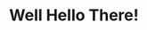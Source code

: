 <h1 align="center">Well Hello There!</h1>

<!--
<h3 align="center">interested in to Algorithms and Data structures (mainly in c++ but sometimes python too:))🚀</h3>

<p align=""> <img src="https://komarev.com/ghpvc/?username=MewAtomic&label=Profile%20views&color=0e75b6&style=flat" alt="MewAtomic" /> </p>


- 🌱 I’m currently learning **Advanced Algorithms, Combination and Graph Theory.**

- 📫 How to reach me **GDstudio.plus@gmail.com**

<h3 align="left">Connect with me:</h3>

[![Instagram](https://img.shields.io/badge/Instagram-%23E4405F.svg?style=for-the-badge&logo=Instagram&logoColor=white)](https://instagram.com/ArtinamDige)
[![Telegram](https://img.shields.io/badge/Telegram-2CA5E0?style=for-the-badge&logo=telegram&logoColor=white)](https://t.me/ArtinamDige)
[![GITHUB](https://img.shields.io/badge/github-%23121011.svg?style=for-the-badge&logo=github&logoColor=black&color=white)](https://github.com/artindoroodi)
[![Gmail](https://img.shields.io/badge/-Gmail-c14438?style=for-the-badge&logo=Gmail&logoColor=white)](mailto:GDstudio.plus@gmail.com)

## 🔧 Technologies & Tools
![cpp](https://img.shields.io/badge/C++-FCC624?style=for-the-badge&logo=cplusplus&logoColor=white&color=blue&labelColor=blue)
![Python](https://img.shields.io/badge/Python-0078D6?style=for-the-badge&logo=python&logoColor=white)
![Algorithm](https://img.shields.io/badge/Algorithms-FCC624?style=for-the-badge&logo=Material-Design-Icons&logoColor=black)
![Data Structures](https://img.shields.io/badge/Data%20Structures-FCC624?style=for-the-badge&logo=GraphQL&logoColor=black&color=green&labelColor=green)
![VScode](https://img.shields.io/badge/VScode-0078d7.svg?style=for-the-badge&logo=visual-studio-code&logoColor=white)
![GIT](https://img.shields.io/badge/git-%23F05033.svg?style=for-the-badge&logo=git&logoColor=white)
![GITHUB](https://img.shields.io/badge/github-%23121011.svg?style=for-the-badge&logo=github&logoColor=white)

-->

<!--
![Anurag's GitHub stats](https://github-readme-stats.vercel.app/api?username=mewatomic&show_icons=true&theme=tokyonight)
![](https://activity-graph.herokuapp.com/graph?username=mewatomic&theme=react-dark&area=true)
-->
<!--
**MewAtomic/MewAtomic** is a ✨ _special_ ✨ repository because its `README.md` (this file) appears on your GitHub profile.

Here are some ideas to get you started:

- 🔭 I’m currently working on ...
- 🌱 I’m currently learning ...
- 👯 I’m looking to collaborate on ...
- 🤔 I’m looking for help with ...
- 💬 Ask me about ...
- 📫 How to reach me: ...
- 😄 Pronouns: ...
- ⚡ Fun fact: ...
-->

